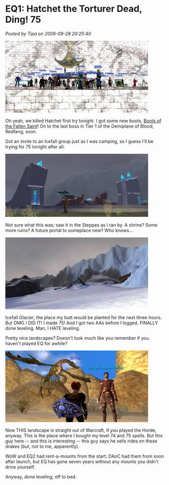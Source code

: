 # EQ1: Hatchet the Torturer Dead, Ding! 75

*Posted by Tipa on 2006-09-28 20:25:40*

![Group shot after Hatched dead](../uploads/2006/09/group.jpg)

Oh yeah, we killed Hatchet first try tonight. I got some new boots, [Boots of the Fallen Saint](http://lucy.allakhazam.com/item.html?id=83572 "Boots of the Fallen Saint")! On to the last boss in Tier 1 of the Demiplane of Blood, Redfang, soon.

Got an invite to an Icefall group just as I was camping, so I guess I'll be trying for 75 tonight after all.

![Steppes](../uploads/2006/09/steppes.jpg)

Not sure what this was; saw it in the Steppes as I ran by. A shrine? Some more ruins? A future portal to someplace new? Who knows...

![Icefall](../uploads/2006/09/icefall.jpg)

Icefall Glacier, the place my butt would be planted for the next three hours. But OMG I DID IT! I made 75! And I got two AAs before I logged. FINALLY done leveling. Man, I HATE leveling.

Pretty nice landscapes? Doesn't look much like you remember if you haven't played EQ for awhile?

![Drake Mounts](../uploads/2006/09/drakes.jpg)

Now THIS landscape is straight out of Warcraft, if you played the Horde, anyway. This is the place where I bought my level 74 and 75 spells. But this guy here -- and this is interesting -- this guy says he sells rides on these drakes (but, not to me, apparently).

WoW and EQ2 had rent-a-mounts from the start; DAoC had them from soon after launch, but EQ has gone seven years without any mounts you didn't drive yourself.

Anyway, done leveling, off to bed.
